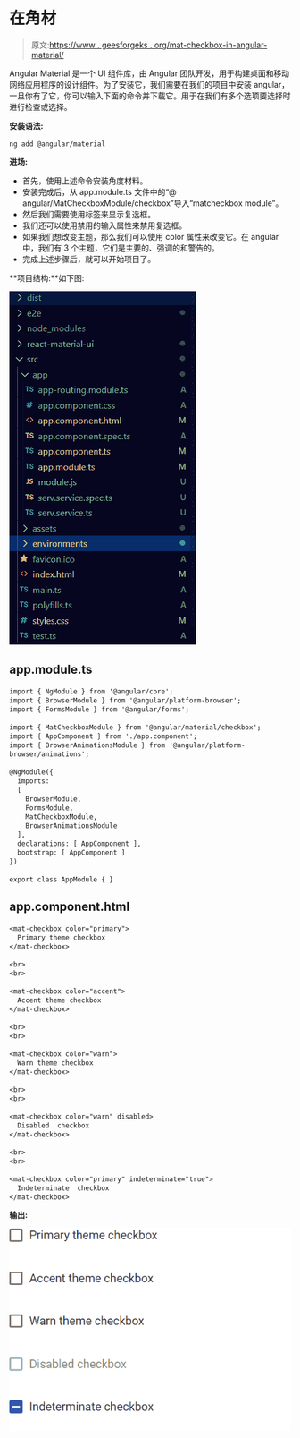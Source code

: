 # <mat-checkbox>在</mat-checkbox>角材

> 原文:[https://www . geesforgeks . org/mat-checkbox-in-angular-material/](https://www.geeksforgeeks.org/mat-checkbox-in-angular-material/)

Angular Material 是一个 UI 组件库，由 Angular 团队开发，用于构建桌面和移动网络应用程序的设计组件。为了安装它，我们需要在我们的项目中安装 angular，一旦你有了它，你可以输入下面的命令并下载它。<mat-checkbox>用于在我们有多个选项要选择时进行检查或选择。</mat-checkbox>

**安装语法:**

```
ng add @angular/material
```

**进场:**

*   首先，使用上述命令安装角度材料。
*   安装完成后，从 app.module.ts 文件中的“@ angular/MatCheckboxModule/checkbox”导入“matcheckbox module”。
*   然后我们需要使用<mat-checkbox>标签来显示复选框。</mat-checkbox>
*   我们还可以使用禁用的输入属性来禁用复选框。
*   如果我们想改变主题，那么我们可以使用 color 属性来改变它。在 angular 中，我们有 3 个主题，它们是主要的、强调的和警告的。
*   完成上述步骤后，就可以开始项目了。

**项目结构:**如下图:

![](img/6954a1aa3d551004a92639b756451e21.png)

## app.module.ts

```
import { NgModule } from '@angular/core'; 
import { BrowserModule } from '@angular/platform-browser'; 
import { FormsModule } from '@angular/forms'; 

import { MatCheckboxModule } from '@angular/material/checkbox';
import { AppComponent } from './app.component'; 
import { BrowserAnimationsModule } from '@angular/platform-browser/animations';

@NgModule({ 
  imports: 
  [ 
    BrowserModule, 
    FormsModule, 
    MatCheckboxModule,
    BrowserAnimationsModule
  ], 
  declarations: [ AppComponent ], 
  bootstrap: [ AppComponent ] 
}) 

export class AppModule { }
```

## app.component.html

```
<mat-checkbox color="primary"> 
  Primary theme checkbox
</mat-checkbox>

<br>
<br>

<mat-checkbox color="accent"> 
  Accent theme checkbox
</mat-checkbox>

<br>
<br>

<mat-checkbox color="warn"> 
  Warn theme checkbox
</mat-checkbox>

<br>
<br>

<mat-checkbox color="warn" disabled> 
  Disabled  checkbox
</mat-checkbox>

<br>
<br>

<mat-checkbox color="primary" indeterminate="true"> 
  Indeterminate  checkbox
</mat-checkbox>
```

**输出:**

![](img/ab0302f7c1dd5a4e66a9be1667d4a2da.png)